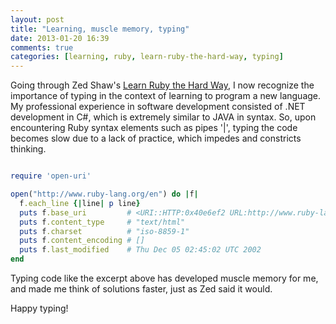 ```yaml
---
layout: post
title: "Learning, muscle memory, typing"
date: 2013-01-20 16:39
comments: true
categories: [learning, ruby, learn-ruby-the-hard-way, typing]
---
```

Going through Zed Shaw's [Learn Ruby the Hard Way](http://ruby.learncodethehardway.org/book/), I now recognize the importance of typing in the context of learning to program a new language. My professional experience in software development consisted of .NET development in C#, which is extremely similar to JAVA in syntax. So, upon encountering Ruby syntax elements such as pipes '|', typing the code becomes slow due to a lack of practice, which impedes and constricts thinking. 

```ruby Exercise 12: Libraries http://ruby.learncodethehardway.org/book/ex12.html Source Article

require 'open-uri'

open("http://www.ruby-lang.org/en") do |f|
  f.each_line {|line| p line}
  puts f.base_uri         # <URI::HTTP:0x40e6ef2 URL:http://www.ruby-lang.org/en/>
  puts f.content_type     # "text/html"
  puts f.charset          # "iso-8859-1"
  puts f.content_encoding # []
  puts f.last_modified    # Thu Dec 05 02:45:02 UTC 2002
end
```
Typing code like the excerpt above has developed muscle memory for me, and made me think of solutions faster, just as Zed said it would. 

Happy typing!
